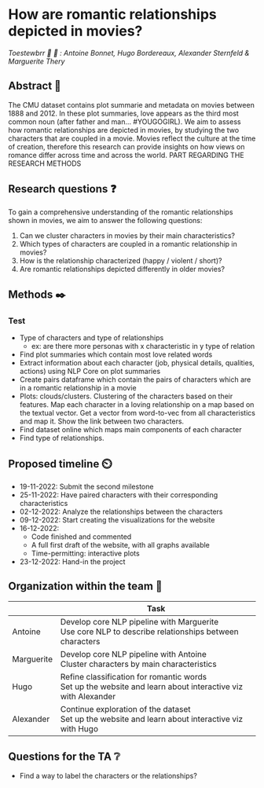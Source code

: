 # How are romantic relationships depicted in movies? 
_Toestewbrr 🍲 🦶 : Antoine Bonnet, Hugo Bordereaux, Alexander Sternfeld & Marguerite Thery_

## Abstract 📰

The CMU dataset contains plot summarie and metadata on movies between 1888 and 2012. In these plot summaries, love appears as the third most common noun (after father and man… #YOUGOGIRL). We aim to assess how romantic relationships are depicted in movies, by studying the two characters that are coupled in a movie. Movies reflect the culture at the time of creation, therefore this research can provide insights on how views on romance differ across time and across the world. PART REGARDING THE RESEARCH METHODS

## Research questions ❓

To gain a comprehensive understanding of the romantic relationships shown in movies, we aim to answer the following questions:

1. Can we cluster characters in movies by their main characteristics?
2. Which types of characters are coupled in a romantic relationship in movies?
3. How is the relationship characterized (happy / violent / short)?
4. Are romantic relationships depicted differently in older movies?

## Methods ✒️

### Test
* Type of characters and type of relationships 
  * ex: are there more personas with x characteristic in y type of relation
* Find plot summaries which contain most love related words 
* Extract information about each character (job, physical details, qualities, actions) using NLP Core on plot summaries 
* Create pairs dataframe which contain the pairs of characters which are in a romantic relationship in a movie 
* Plots: clouds/clusters. Clustering of the characters based on their features. Map each character in a loving relationship on a map based on the textual vector. Get a vector from word-to-vec from all characteristics and map it. Show the link between two characters. 
* Find dataset online which maps main components of each character
* Find type of relationships. 

## Proposed timeline ⏲️
* 19-11-2022: Submit the second milestone
* 25-11-2022: Have paired characters with their corresponding characteristics
* 02-12-2022: Analyze the relationships between the characters
* 09-12-2022: Start creating the visualizations for the website 
* 16-12-2022: 
  * Code finished and commented 
  * A full first draft of the website, with all graphs available 
  * Time-permitting: interactive plots
* 23-12-2022: Hand-in the project 

## Organization within the team 💪
|            | **Task**                                                                                             |
|------------|------------------------------------------------------------------------------------------------------|
| Antoine | Develop core NLP pipeline with Marguerite <br /> Use core NLP to describe relationships between characters |
| Marguerite | Develop core NLP pipeline with Antoine <br /> Cluster characters by main characteristics                |
| Hugo | Refine classification for romantic words  <br /> Set up the website and learn about interactive viz with Alexander                                         |
| Alexander | Continue exploration of the dataset <br /> Set up the website and learn about interactive viz with Hugo             |

## Questions for the TA ❔
* Find a way to label the characters or the relationships? 

